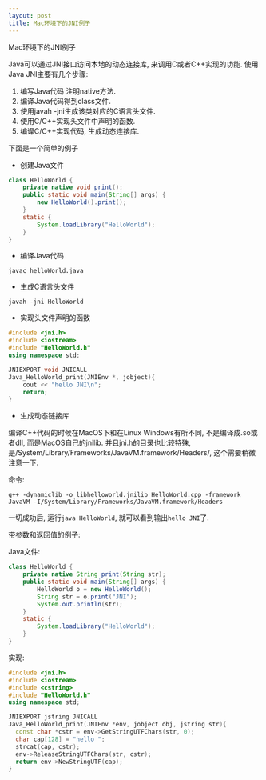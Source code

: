 ```yaml
---
layout: post
title: Mac环境下的JNI例子
---
```


Mac环境下的JNI例子

Java可以通过JNI接口访问本地的动态连接库, 来调用C或者C++实现的功能.
使用Java JNI主要有几个步骤:

1. 编写Java代码 注明native方法.
2. 编译Java代码得到class文件.
3. 使用javah -jni生成该类对应的C语言头文件.
4. 使用C/C++实现头文件中声明的函数.
5. 编译C/C++实现代码, 生成动态连接库.

下面是一个简单的例子

* 创建Java文件

```java
class HelloWorld {
    private native void print();
    public static void main(String[] args) {
        new HelloWorld().print();
    }
    static {
        System.loadLibrary("HelloWorld");
    }
}
```

* 编译Java代码

`javac helloWorld.java`

* 生成C语言头文件

`javah -jni HelloWorld`

* 实现头文件声明的函数

```cpp
#include <jni.h>
#include <iostream>
#include "HelloWorld.h"
using namespace std;

JNIEXPORT void JNICALL
Java_HelloWorld_print(JNIEnv *, jobject){
    cout << "hello JNI\n";
    return;
}
```

* 生成动态链接库

编译C++代码的时候在MacOS下和在Linux Windows有所不同, 不是编译成.so或者dll, 而是MacOS自己的jnilib. 并且jni.h的目录也比较特殊, 是/System/Library/Frameworks/JavaVM.framework/Headers/, 这个需要稍微注意一下.

命令:

`g++ -dynamiclib -o libhelloworld.jnilib HelloWorld.cpp -framework JavaVM -I/System/Library/Frameworks/JavaVM.framework/Headers`

一切成功后, 运行`java HelloWorld`, 就可以看到输出`hello JNI`了.

带参数和返回值的例子:

Java文件:

```java
class HelloWorld {
    private native String print(String str);
    public static void main(String[] args) {
        HelloWorld o = new HelloWorld();
        String str = o.print("JNI");
        System.out.println(str);
    }
    static {
        System.loadLibrary("HelloWorld");
    }
}
```

实现:

```cpp
#include <jni.h>
#include <iostream>
#include <cstring>
#include "HelloWorld.h"
using namespace std;

JNIEXPORT jstring JNICALL
Java_HelloWorld_print(JNIEnv *env, jobject obj, jstring str){
  const char *cstr = env->GetStringUTFChars(str, 0);
  char cap[128] = "hello ";
  strcat(cap, cstr);
  env->ReleaseStringUTFChars(str, cstr);
  return env->NewStringUTF(cap);
}
```
